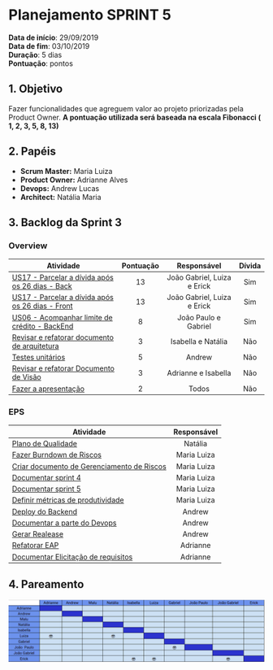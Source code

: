 # Planejamento SPRINT 5

**Data de início**: 29/09/2019 <br/>
**Data de fim**: 03/10/2019 <br/>
**Duração**: 5 dias <br/>
**Pontuação**:  pontos 

## 1. Objetivo

Fazer funcionalidades que agreguem valor ao projeto priorizadas pela Product Owner. **A pontuação utilizada será baseada na escala Fibonacci ( 1, 2, 3, 5, 8, 13)**


## 2. Papéis 

* **Scrum Master:** Maria Luiza
* **Product Owner:** Adrianne Alves
* **Devops:** Andrew Lucas
* **Architect:** Natália Maria


## 3. Backlog da Sprint 3

### Overview
| Atividade | Pontuação | Responsável | Dívida |
| -------- | :----: | :----: | :----: |
| [US17 - Parcelar a dívida após os 26 dias - Back](https://github.com/fga-eps-mds/2019.2-Grupo2/issues/43)| 13 |  João Gabriel, Luiza e Erick |Sim|
| [US17 - Parcelar a dívida após os 26 dias - Front](https://github.com/fga-eps-mds/2019.2-Grupo2/issues/44)| 13 |  João Gabriel, Luiza e Erick |Sim|
| [US06 - Acompanhar limite de crédito - BackEnd](https://github.com/fga-eps-mds/2019.2-Grupo2/issues/33) | 8 | João Paulo e Gabriel |Sim |
| [Revisar e refatorar documento de arquitetura](https://github.com/fga-eps-mds/2019.2-Over26/issues/78) | 3 | Isabella e Natália | Não |
| [Testes unitários](https://github.com/fga-eps-mds/2019.2-Over26/issues/81) | 5 | Andrew | Não |
| [Revisar e refatorar Documento de Visão](https://github.com/fga-eps-mds/2019.2-Over26/issues/79)|3 | Adrianne e Isabella |Não|
| [Fazer a apresentação](https://github.com/fga-eps-mds/2019.2-Over26/issues/80) | 2 | Todos | Não |

### EPS
| Atividade | Responsável |
| -------- | :----: |
| [Plano de Qualidade]() | Natália  |
| [Fazer Burndown de Riscos](https://github.com/fga-eps-mds/2019.2-Over26/issues/72)  | Maria Luiza |
| [Criar documento de Gerenciamento de Riscos](https://github.com/fga-eps-mds/2019.2-Over26/issues/65) | Maria Luiza |
| [Documentar sprint 4](https://github.com/fga-eps-mds/2019.2-Over26/issues/63) | Maria Luiza |
| [Documentar sprint 5](https://github.com/fga-eps-mds/2019.2-Over26/issues/77) | Maria Luiza |
| [Definir métricas de produtividade](https://github.com/fga-eps-mds/2019.2-Over26/issues/70) | Maria Luiza |
| [Deploy do Backend]() | Andrew |
| [Documentar a parte do Devops]() | Andrew |
| [Gerar Realease]() | Andrew |
| [Refatorar EAP ]() | Adrianne |
| [Documentar Elicitação de requisitos]() | Adrianne |


## 4. Pareamento
![](../../images/metrics_agile/pareamento_sprint5.png)
